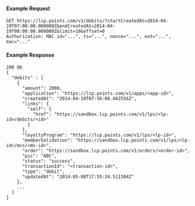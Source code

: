 #### Example Request

    GET https://lcp.points.com/v1/debits/?startCreatedAt=2014-04-19T07:00:00.000000Z&endCreatedAt=2014-04-19T08:00:00.000000Z&limit=10&offset=0
    Authorization: MAC id="...", ts="...", nonce="...", ext="...", mac="..."

#### Example Response

    200 OK
    {
      "debits" : [
        {
          "amount": 2000,
          "application": "https://lcp.points.com/v1/apps/<app-id>",
          "createdAt": "2014-04-19T07:56:08.482556Z",
          "links": {
            "self": {
              "href": "https://sandbox.lcp.points.com/v1/lps/<lp-id>/debits/<id>"
            }
          },
          "loyaltyProgram": "https://lcp.points.com/v1/lps/<lp-id>",
          "memberValidation": "https://sandbox.lcp.points.com/v1/lps/<lp-id>/mvs/<mv-id>",
          "order": "https://sandbox.lcp.points.com/v1/orders/<order-id>",
          "pic": "ABC",
          "status": "success",
          "transactionId": "<transaction-id>",
          "type": "debit",
          "updatedAt": "2014-05-08T17:55:34.511304Z"
        },
        ...
      ]
    }


